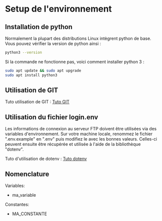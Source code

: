 # Setup de l'environnement

## Installation de python

Normalement la plupart des distributions Linux intègrent python de base. Vous pouvez vérifier la version de python ainsi :

```bash
python3 --version
```

Si la commande ne fonctionne pas, voici comment installer python 3 :

```bash
sudo apt update && sudo apt upgrade
sudo apt install python3
```

## Utilisation de GIT

Tuto utilisation de GIT : [Tuto GIT](https://www.w3schools.com/git/git_remote_getstarted.asp?remote=github)

## Utilisation du fichier login.env

Les informations de connexion au serveur FTP doivent être utilisées via des variables d'environnement. Sur votre machine locale, renommez le fichier ".env.example" en ".env" puis modifiez le avec les bonnes valeurs.
Celles-ci peuvent ensuite être récupérée et utilisée à l'aide de la bibliothèque "dotenv".

Tuto d'utilisation de dotenv : [Tuto dotenv](https://www.delftstack.com/fr/howto/python/dotenv-python/)

## Nomenclature

Variables:

- ma_variable

Constantes:

- MA_CONSTANTE
